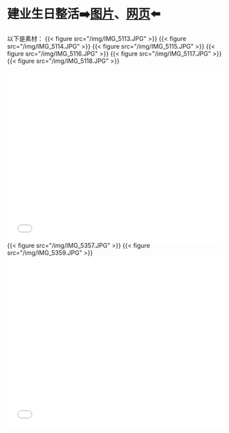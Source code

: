 # 

# 建业生日整活➡️[图片](/img/IMG_6463.jpg)、[网页](/posts/建业生日/skystar.html)⬅️

以下是素材：
{{< figure src="/img/IMG_5113.JPG" >}}
{{< figure src="/img/IMG_5114.JPG" >}}
{{< figure src="/img/IMG_5115.JPG" >}}
{{< figure src="/img/IMG_5116.JPG" >}}
{{< figure src="/img/IMG_5117.JPG" >}}
{{< figure src="/img/IMG_5118.JPG" >}}
<iframe width="100%" height="400px" src="/img/WTExported20220428201051296.MP4" scrolling="no" border="0" frameborder="no" framespacing="0" allowfullscreen="true"> </iframe>
{{< figure src="/img/IMG_5357.JPG" >}}
{{< figure src="/img/IMG_5359.JPG" >}}
<iframe width="100%" height="400px" src="/img/9d32358aefa6b6f92d21f08a96fd63.MP4" scrolling="no" border="0" frameborder="no" framespacing="0" allowfullscreen="true"> </iframe>
